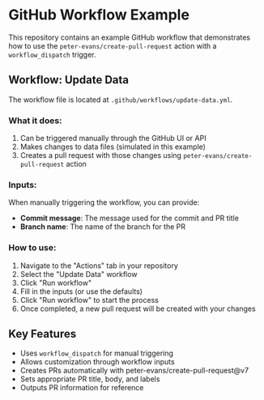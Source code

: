 # GitHub Workflow Example

This repository contains an example GitHub workflow that demonstrates how to use the `peter-evans/create-pull-request` action with a `workflow_dispatch` trigger.

## Workflow: Update Data

The workflow file is located at `.github/workflows/update-data.yml`.

### What it does:

1. Can be triggered manually through the GitHub UI or API
2. Makes changes to data files (simulated in this example)
3. Creates a pull request with those changes using `peter-evans/create-pull-request` action

### Inputs:

When manually triggering the workflow, you can provide:

- **Commit message**: The message used for the commit and PR title
- **Branch name**: The name of the branch for the PR

### How to use:

1. Navigate to the "Actions" tab in your repository
2. Select the "Update Data" workflow
3. Click "Run workflow"
4. Fill in the inputs (or use the defaults)
5. Click "Run workflow" to start the process
6. Once completed, a new pull request will be created with your changes

## Key Features

- Uses `workflow_dispatch` for manual triggering
- Allows customization through workflow inputs
- Creates PRs automatically with peter-evans/create-pull-request@v7
- Sets appropriate PR title, body, and labels
- Outputs PR information for reference